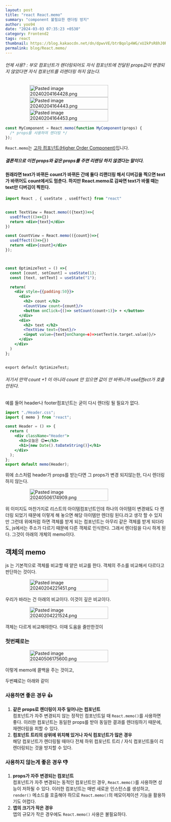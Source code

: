 ```yaml
---
layout: post
title: "react React.memo"
summary: "component 불필요한 렌더링 방지"
author: yoo94
date: "2024-03-03 07:35:23 +0530"
category: Frontend2
tags: react
thumbnail: https://blog.kakaocdn.net/dn/dpwvVE/btrBqolp4WG/xU2kPsR8hJ0Rpx9B1LSoZ1/img.png
permalink: blog/React.memo/
---
```


###### 언제 사용? : 부모 컴포넌트가 렌더링되어도 자식 컴포넌트에 전달된 props값이 변경되지 않았다면 자식 컴포넌트를 리렌더링 하지 않는다.

<div style="display: flex; justify-content: center;">
  <img src="/blog/postImg/Pasted image 20240204164428.png" alt="Pasted image 20240204164428.png" style="max-width:100%;; height:70%;">
</div>
<div style="display: flex; justify-content: center;">
  <img src="/blog/postImg/Pasted image 20240204164443.png" alt="Pasted image 20240204164443.png" style="max-width:100%;; height:70%;">
</div>
<div style="display: flex; justify-content: center;">
  <img src="/blog/postImg/Pasted image 20240204164453.png" alt="Pasted image 20240204164453.png" style="max-width:100%;; height:70%;">
</div>

```jsx
const MyComponent = React.memo(function MyComponent(props) {
  /* props를 사용하여 렌더링 */
});
```

`React.memo`는 [고차 컴포넌트(Higher Order Component)](https://ko.legacy.reactjs.org/docs/higher-order-components.html)입니다.

##### 결론적으로 이전 props와 같은 props를 주면 리랜딩 하지 않겠다는 말이다.

#### 원래라면 text가 바뀌든 count가 바뀌든 간에 둘다 리랜더링 해서 디버깅을 찍으면 text가 바뀌어도 count에서도 멈춘다. 하지만 React.memo로 감싸면 text가 바뀔 때는 text만 디버깅이 찍힌다.

```jsx
import React , { useState , useEffect} from "react"


const TextView = React.memo(({text})=>{
  useEffect(()=>{})
  return <div>{text}</div>
})

const CountView = React.memo(({count})=>{
  useEffect(()=>{})
  return <div>{count}</div>
});



const OptimizeTest = () =>{
  const [count, setCount] = useState(1);
  const [text, setText] = useState("1");

  return(
    <div style={{padding:50}}>
      <div>
        <h2> count </h2>
        <CountView count={count}/>
        <button onClick={()=> setCount(count+1)}> + </button>
      </div>
      <div>
        <h2> text </h2>
        <TextView text={text}/>
        <input value={text}onChange=e)=>setText(e.target.value)}/>
      </div>
    </div>
  )
};


export default OptimizeTest;
```

###### 저기서 만약 count +1 이 아니라 count 만 있으면 값이 안 바뀌니까 useEffect가 호출 안된다.

예를 들어 header나 footer컴포넌트는 굳이 다시 렌더링 될 필요가 없다.

```jsx
import "./Header.css";
import { memo } from "react";

const Header = () => {
  return (
    <div className="Header">
      <h3>오늘은 😊❤️</h3>
      <h1>{new Date().toDateString()}</h1>
    </div>
  );
};
export default memo(Header);
```

위에 소스처럼 header가 props를 받는다면 그 props가 변경 되지않는한, 다시 렌더링 하지 않는다.
<div style="display: flex; justify-content: center;">
  <img src="/blog/postImg/Pasted image 20240506174909.png" alt="Pasted image 20240506174909.png" style="max-width:100%;; height:70%;">
</div>

위 이미지도 마찬가지로 리스트의 아이템컴포넌트인데 하나의 아이템이 변경돼도 다 렌더링 되었기 때문에 이렇게 해 놓으면 해당 아이템만 렌더링 된다.라고 생각 할 수 있지만
그런데 위에처럼 하면 객체를 받게 되는 컴포넌트는 아무리 같은 객체를 받게 되더라도, js에서는 주소가 다르기 때문에 다른 객체로 인식한다. 그래서 렌더링을 다시 하게 된다.
그것이 아래의 개체의 memo이다.

## 객체의 memo

js 는 기본적으로 객체를 비교할 때 얕은 비교를 한다.
객체의 주소를 비교해서 다르다고 판단하는 것이다.
<div style="display: flex; justify-content: center;">
  <img src="/blog/postImg/Pasted image 20240204221451.png" alt="Pasted image 20240204221451.png" style="max-width:100%;; height:70%;">
</div>

우리가 바라는 건 아래의 비교이다.
이것이 깊은 비교이다.
<div style="display: flex; justify-content: center;">
  <img src="/blog/postImg/Pasted image 20240204221524.png" alt="Pasted image 20240204221524.png" style="max-width:100%;; height:70%;">
</div>

객체는 다르게 비교해야한다.
이때 도움을 줄만한것이

### 첫번째로는

<div style="display: flex; justify-content: center;">
  <img src="/blog/postImg/Pasted image 20240506175600.png" alt="Pasted image 20240506175600.png" style="max-width:100%;; height:70%;">
</div>

이렇게 memo에 콜백을 주는 것이고,

두번쨰로는 아래와 같이

### 사용하면 좋은 경우 👍

1. **같은 props로 렌더링이 자주 일어나는 컴포넌트**  
   컴포넌트가 자주 변경되지 않는 정적인 컴포넌트일 때 `React.memo()`를 사용하면 좋다. 이러한 컴포넌트는 동일한 props를 받아 동일한 결과를 렌더링하기 때문에, 재렌더링을 피할 수 있다.
2. **컴포넌트 트리의 상위에 위치해 있거나 자식 컴포넌트가 많은 경우**  
   해당 컴포넌트가 렌더링될 때마다 전체 하위 컴포넌트 트리 / 자식 컴포넌트들이 리렌더링되는 것을 방지할 수 있다.

### 사용하지 않는게 좋은 경우 👎

1. **props가 자주 변경되는 컴포넌트**  
   컴포넌트가 자주 변경되는 동적인 컴포넌트인 경우, `React.memo()`를 사용하면 성능이 저하될 수 있다. 이러한 컴포넌트는 매번 새로운 인스턴스를 생성하고, `render()` 메소드를 호출해야 하므로 `React.memo()`의 메모이제이션 기능을 활용하기도 어렵다.
2. **앱의 크기가 작은 경우**  
   앱의 규모가 작은 경우에도 `React.memo()` 사용은 불필요하다.
